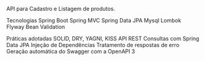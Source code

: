API para Cadastro e Listagem de produtos.

Tecnologias
Spring Boot
Spring MVC
Spring Data JPA
Mysql
Lombok
Flyway
Bean Validation

Práticas adotadas
SOLID, DRY, YAGNI, KISS
API REST
Consultas com Spring Data JPA
Injeção de Dependências
Tratamento de respostas de erro
Geração automática do Swagger com a OpenAPI 3
